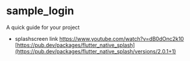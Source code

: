 # sample_login

A quick guide for your project


- splashscreen link
https://www.youtube.com/watch?v=dB0dOnc2k10
[https://pub.dev/packages/flutter_native_splash](https://pub.dev/packages/flutter_native_splash/versions/2.0.1+1)
